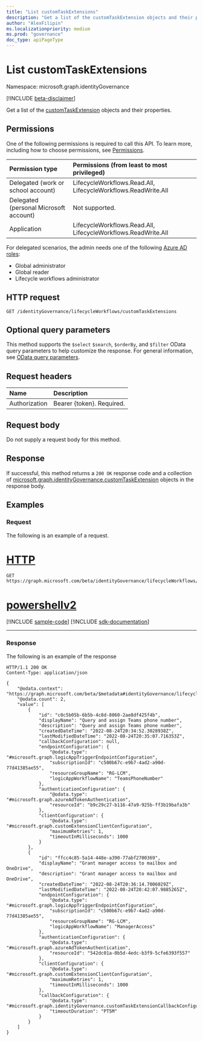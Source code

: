```yaml
---
title: "List customTaskExtensions"
description: "Get a list of the customTaskExtension objects and their properties."
author: "AlexFilipin"
ms.localizationpriority: medium
ms.prod: "governance"
doc_type: apiPageType
---
```


# List customTaskExtensions

Namespace: microsoft.graph.identityGovernance

[!INCLUDE [beta-disclaimer](../../includes/beta-disclaimer.md)]

Get a list of the [customTaskExtension](../resources/identitygovernance-customtaskextension.md) objects and their properties.

## Permissions

One of the following permissions is required to call this API. To learn more, including how to choose permissions, see [Permissions](/graph/permissions-reference).

|Permission type|Permissions (from least to most privileged)|
|:---|:---|
|Delegated (work or school account)|LifecycleWorkflows.Read.All, LifecycleWorkflows.ReadWrite.All|
|Delegated (personal Microsoft account)|Not supported.|
|Application|LifecycleWorkflows.Read.All, LifecycleWorkflows.ReadWrite.All|

For delegated scenarios, the admin needs one of the following [Azure AD roles](/azure/active-directory/users-groups-roles/directory-assign-admin-roles#available-roles):

- Global administrator
- Global reader
- Lifecycle workflows administrator

## HTTP request

<!-- {
  "blockType": "ignored"
}
-->
``` http
GET /identityGovernance/lifecycleWorkflows/customTaskExtensions
```

## Optional query parameters

This method supports the `$select` `$search`, `$orderBy`, and `$filter` OData query parameters to help customize the response. For general information, see [OData query parameters](/graph/query-parameters).

## Request headers

|Name|Description|
|:---|:---|
|Authorization|Bearer {token}. Required.|

## Request body

Do not supply a request body for this method.

## Response

If successful, this method returns a `200 OK` response code and a collection of [microsoft.graph.identityGovernance.customTaskExtension](../resources/identitygovernance-customtaskextension.md) objects in the response body.

## Examples

### Request

The following is an example of a request.

# [HTTP](#tab/http)
<!-- {
  "blockType": "request",
  "name": "lifecycleworkflows_list_customtaskextension"
}
-->
``` http
GET https://graph.microsoft.com/beta/identityGovernance/lifecycleWorkflows/customTaskExtensions
```

# [powershellv2](#tab/powershellv2)
[!INCLUDE [sample-code](../includes/snippets/powershellv2/lifecycleworkflows-list-customtaskextension-powershellv2-snippets.md)]
[!INCLUDE [sdk-documentation](../includes/snippets/snippets-sdk-documentation-link.md)]

---


### Response

The following is an example of the response
<!-- {
  "blockType": "response",
  "truncated": true,
  "@odata.type": "Collection(microsoft.graph.identityGovernance.customTaskExtension)"
}
-->
``` http
HTTP/1.1 200 OK
Content-Type: application/json

{
    "@odata.context": "https://graph.microsoft.com/beta/$metadata#identityGovernance/lifecycleWorkflows/customTaskExtensions",
    "@odata.count": 2,
    "value": [
        {
            "id": "c0c5b05b-6b5b-4c8d-8060-2ae8df425f4b",
            "displayName": "Query and assign Teams phone number",
            "description": "Query and assign Teams phone number",
            "createdDateTime": "2022-08-24T20:34:52.3028938Z",
            "lastModifiedDateTime": "2022-08-24T20:35:07.716353Z",
            "callbackConfiguration": null,
            "endpointConfiguration": {
                "@odata.type": "#microsoft.graph.logicAppTriggerEndpointConfiguration",
                "subscriptionId": "c500b67c-e9b7-4ad2-a90d-77d41385ae55",
                "resourceGroupName": "RG-LCM",
                "logicAppWorkflowName": "TeamsPhoneNumber"
            },
            "authenticationConfiguration": {
                "@odata.type": "#microsoft.graph.azureAdTokenAuthentication",
                "resourceId": "b9c29c27-b116-47a9-925b-ff3b19bafa3b"
            },
            "clientConfiguration": {
                "@odata.type": "#microsoft.graph.customExtensionClientConfiguration",
                "maximumRetries": 1,
                "timeoutInMilliseconds": 1000
            }
        },
        {
            "id": "ffcc4c85-5a14-448e-a390-77abf2700369",
            "displayName": "Grant manager access to mailbox and OneDrive",
            "description": "Grant manager access to mailbox and OneDrive",
            "createdDateTime": "2022-08-24T20:36:14.7006029Z",
            "lastModifiedDateTime": "2022-08-24T20:42:07.9885265Z",
            "endpointConfiguration": {
                "@odata.type": "#microsoft.graph.logicAppTriggerEndpointConfiguration",
                "subscriptionId": "c500b67c-e9b7-4ad2-a90d-77d41385ae55",
                "resourceGroupName": "RG-LCM",
                "logicAppWorkflowName": "ManagerAccess"
            },
            "authenticationConfiguration": {
                "@odata.type": "#microsoft.graph.azureAdTokenAuthentication",
                "resourceId": "542dc01a-0b5d-4edc-b3f9-5cfe6393f557"
            },
            "clientConfiguration": {
                "@odata.type": "#microsoft.graph.customExtensionClientConfiguration",
                "maximumRetries": 1,
                "timeoutInMilliseconds": 1000
            },
            "callbackConfiguration": {
                "@odata.type": "#microsoft.graph.identityGovernance.customTaskExtensionCallbackConfiguration",
                "timeoutDuration": "PT5M"
            }
        }
    ]
}
```
